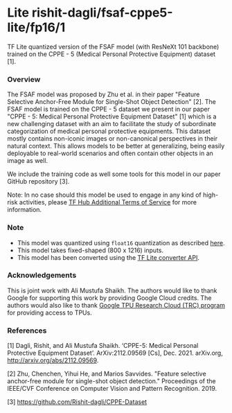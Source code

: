 # Lite rishit-dagli/fsaf-cppe5-lite/fp16/1
TF Lite quantized version of the FSAF model (with ResNeXt 101 backbone) trained on the CPPE - 5 (Medical Personal Protective Equipment) dataset [1].

<!-- parent-model: rishit-dagli/fsaf-cppe5-lite/1 -->
<!-- asset-path: https://storage.googleapis.com/cppe-5/trained_models/fsaf/lite/model_f16.tflite -->

### Overview
The FSAF model was proposed by Zhu et al. in their paper "Feature Selective Anchor-Free Module for Single-Shot Object Detection" [2]. The FSAF model is trained on the CPPE - 5 dataset we present in our paper "CPPE - 5: Medical Personal Protective Equipment Dataset" [1] which is a new challenging dataset with an aim to facilitate the study of subordinate categorization of medical personal protective equipments. This dataset mostly contains non-iconic images or non-canonical perspectives in their natural context. This allows models to be better at generalizing, being easily deployable to real-world scenarios and often contain other objects in an image as well.

We include the training code as well some tools for this model in our paper GitHub repository [3].

Note: In no case should this model be used to engage in any kind of high-risk activities, please [TF Hub Additional Terms of Service](https://tfhub.dev/terms#hra) for more information.

### Note

- This model was quantized using `float16` quantization as described [here](https://www.tensorflow.org/lite/performance/post_training_float16_quant).
- This model takes fixed-shaped (800 x 1216) inputs.
- This model has been converted using the [TF Lite converter API](https://www.tensorflow.org/lite/convert).

### Acknowledgements

This is joint work with Ali Mustufa Shaikh. The authors would like to thank Google for supporting this work by providing Google Cloud credits. The authors would also like to thank [Google TPU Research Cloud (TRC) program](https://sites.research.google/trc) for providing access to TPUs.

### References

[1] Dagli, Rishit, and Ali Mustufa Shaikh. ‘CPPE-5: Medical Personal Protective Equipment Dataset’. ArXiv:2112.09569 [Cs], Dec. 2021. arXiv.org, http://arxiv.org/abs/2112.09569.

[2] Zhu, Chenchen, Yihui He, and Marios Savvides. "Feature selective anchor-free module for single-shot object detection." Proceedings of the IEEE/CVF Conference on Computer Vision and Pattern Recognition. 2019.

[3] https://github.com/Rishit-dagli/CPPE-Dataset